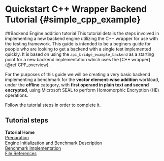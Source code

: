 Quickstart C++ Wrapper Backend Tutorial {#simple_cpp_example}
========================
##Backend Engine addition tutorial
This tutorial details the steps involved in implementing a new backend engine utilizing the C++ wrapper for use with the testing framework. 
This guide is intended to be a beginers guide for people who are looking to get a backend with a single test implemented quickly. It is based on using the `api_bridge_example_backend` as a starting point for a new backend implementation which uses the [C++ wrapper](@ref CPP_overview).

For the purposes of this guide we will be creating a very basic backend implementing a benchmark for the **vector element-wise addition** workload, under the **offline** category, with **first operand in plain text and second encrypted**, using Microsoft SEAL to perform Homomorphic Encryption (HE) operations.

Follow the tutorial steps in order to complete it.

## Tutorial steps

<b>Tutorial Home</b><br/>
[Preparation](backend_tutorial_preparation.md)<br/>
[Engine Initialization and Benchmark Description](backend_tutorial_init.md)<br/>
[Benchmark Implementation](backend_tutorial_impl.md)<br/>
[File References](backend_tutorial_files.md)
